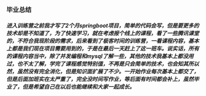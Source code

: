 ### 毕业总结

##### 进入训练营之前我才写了2个月springboot项目，简单的代码会写，但是要更多的技术却是不知道了，为了快速学习，就在考虑报个线上的课程，看了一些腾讯课堂的，不符合我现阶段的需求，后来看到了极客时间的训练营，一看课程内容，基本上都是我们现在项目需要用到的，于是在最后一天赶上了这一班车。说实话，所有的课程内容当中，除了并发编程和mysql了解一些，其他的技术我基本上都没用过，也不太了解，学完了课程感觉特别值，不再是只会简单的技术，也会知其所以然，虽然没有完全消化，但是知识面扩展了不少。一开始作业每次基本上都交了，但是后面加班实在太严重了，完全没时间写作业，等后面有时间都会补上，虽然毕业了，但是希望自己在以后也能继续和大家一起成长。
